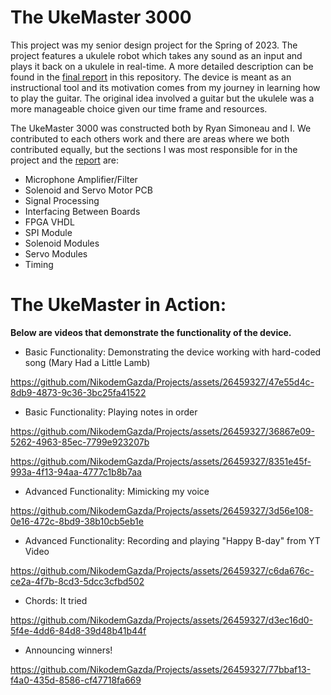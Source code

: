 # The UkeMaster 3000
This project was my senior design project for the Spring of 2023. The project features a ukulele robot which takes any sound as an input and plays it back on a ukulele in real-time. A more detailed description can be found in the [final report](https://github.com/NikodemGazda/Projects/blob/main/The%20UkeMaster%203000/UkeMaster%203000%20-%20Final%20Report.pdf) in this repository. The device is meant as an instructional tool and its motivation comes from my journey in learning how to play the guitar. The original idea involved a guitar but the ukulele was a more manageable choice given our time frame and resources.

The UkeMaster 3000 was constructed both by Ryan Simoneau and I. We contributed to each others work and there are areas where we both contributed equally, but the sections I was most responsible for in the project and the [report](https://github.com/NikodemGazda/Projects/blob/main/The%20UkeMaster%203000/UkeMaster%203000%20-%20Final%20Report.pdf) are:
- Microphone Amplifier/Filter
- Solenoid and Servo Motor PCB
- Signal Processing
- Interfacing Between Boards
- FPGA VHDL
- SPI Module
- Solenoid Modules
- Servo Modules
- Timing 

# The UkeMaster in Action:
**Below are videos that demonstrate the functionality of the device.**
- Basic Functionality: Demonstrating the device working with hard-coded song (Mary Had a Little Lamb)

https://github.com/NikodemGazda/Projects/assets/26459327/47e55d4c-8db9-4873-9c36-3bc25fa41522

- Basic Functionality: Playing notes in order

https://github.com/NikodemGazda/Projects/assets/26459327/36867e09-5262-4963-85ec-7799e923207b

https://github.com/NikodemGazda/Projects/assets/26459327/8351e45f-993a-4f13-94aa-4777c1b8b7aa

- Advanced Functionality: Mimicking my voice

https://github.com/NikodemGazda/Projects/assets/26459327/3d56e108-0e16-472c-8bd9-38b10cb5eb1e

- Advanced Functionality: Recording and playing "Happy B-day" from YT Video

https://github.com/NikodemGazda/Projects/assets/26459327/c6da676c-ce2a-4f7b-8cd3-5dcc3cfbd502

- Chords: It tried

https://github.com/NikodemGazda/Projects/assets/26459327/d3ec16d0-5f4e-4dd6-84d8-39d48b41b44f

- Announcing winners!

https://github.com/NikodemGazda/Projects/assets/26459327/77bbaf13-f4a0-435d-8586-cf47718fa669
